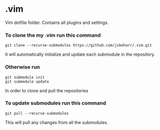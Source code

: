# .vim
Vim dotfile folder. Contains all plugins and settings.

### To clone the my .vim run this command
```
git clone --recurse-submodules https://github.com/jsbeharr/.vim.git
```
It will automatically initialize and update each submodule in the repository.

### Otherwise run
```
git submodule init
git submodule update
```
In order to clone and pull the repositories

### To update submodules run this command
```
git pull --recurse-submodules
```
This will pull any changes from all the submodules.
